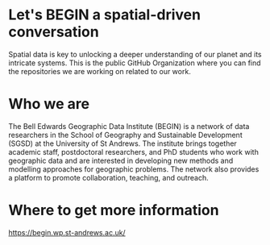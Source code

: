 # Let's BEGIN a spatial-driven conversation
Spatial data is key to unlocking a deeper understanding of our planet and its intricate systems. This is the public GitHub Organization where you can find the repositories we are working on related to our work.

#  Who we are
The Bell Edwards Geographic Data Institute (BEGIN) is a network of data researchers in the School of Geography and Sustainable Development (SGSD) at the University of St Andrews. The institute brings together academic staff, postdoctoral researchers, and PhD students who work with geographic data and are interested in developing new methods and modelling approaches for geographic problems. The network also provides a platform to promote collaboration, teaching, and outreach.

# Where to get more information 
https://begin.wp.st-andrews.ac.uk/
